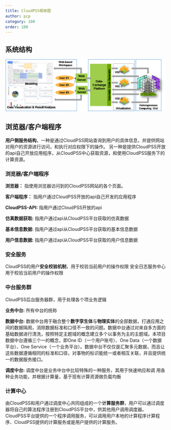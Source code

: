 ```yaml
---
title: CloudPSS框架图
author: pcp
category: 100
order: 100
---
```




## 系统结构

![系统结构图](./1.png "系统结构图")

## 浏览器/客户端程序

**用户侧服务结构**，一种是通过CloudPSS网站查询到用户的具体信息，并提供网站对用户的资源进行访问，和执行对应权限下的操作。 另一种是提供CloudPSS开放的api自己开放应用程序，从CloudPSS中心获取资源，和使用CloudPSS服务下的计算资源。

### 浏览器/客户端程序

**浏览器：** 指使用浏览器访问到的CloudPSS网站的各个页面。
   
**客户端程序：** 指用户通过CloudPSS开放的api自己开发的应用程序

**CloudPSS-API:** 指用户通过CloudPSS开放的api

**仿真数据获取:** 指用户通过api从CloudPSS平台获取的仿真数据

**基本信息数据:** 指用户通过api从CloudPSS平台获取的基本信息数据

**用户信息数据:** 指用户通过api从CloudPSS平台获取的用户信息数据

### 安全服务

CloudPSS的用户**安全校验机制**，用于校验当前用户的操作权限
安全日志服务中心 用于校验当前用户的操作权限

### 中台服务群

CloudPSS后台服务器群，用于处理各个项业务逻辑

 **业务中台:**  所有中台的统称

**数据中台:** 数据中台用于融合整个**数字孪生体**与**物理实体**的全部数据，打通应用之间的数据隔阂，消除数据标准和口径不一致的问题。数据中台通过对来自多方面的基础数据进行清洗，按照特定主题域的概念建立多个以事务为主的主题域。本项目数据中台遵循三个一的概念，即One ID（一个用户账号）、One Data（一个数据平台）、One Service（一个业务平台）。数据中台不仅仅是汇聚多元数据，而且让这些数据遵循相同的标准和口径，对事物的标识能统一或者相互关联，并且提供统一的数据服务接口。

 **调度中台:** 调度中台是业务中台中比较特殊的一种服务，其用于快速响应和调
用各种业务功能，并根据计算量，基于现有计算资源做负载均衡

### 计算中心

由CloudPSS和用户通过调度中心共同组成的一个**计算服务群**，用户可以通过调度器将自己的算法程序注册到CloudPSS平台中，供其他用户调用调度器。CloudPSS平台提供的一个程序调用服务，可以调用用户本地的计算程序计算程序、CloudPSS提供的计算服务或是用户提供的计算服务。
